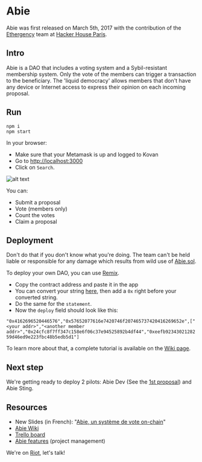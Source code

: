 # Abie

Abie was first released on March 5th, 2017 with the contribution of the [Ethergency](https://twitter.com/ethergency) team at [Hacker House Paris](http://www.hackerhouse.paris/).

## Intro

Abie is a DAO that includes a voting system and a Sybil-resistant membership system. Only the vote of the members can trigger a transaction to the beneficiary. The 'liquid democracy' allows members that don't have any device or Internet access to express their opinion on each incoming proposal.

## Run

```
npm i
npm start
```

In your browser:

* Make sure that your Metamask is up and logged to Kovan
* Go to [http://localhost:3000](http://localhost:3000)
* Click on `Search`.

![alt text](https://i.imgur.com/B3Pwzk4.png)

You can: 

* Submit a proposal
* Vote (members only)
* Count the votes
* Claim a proposal

## Deployment

Don't do that if you don't know what you're doing. The team can't be held  liable or responsible for any damage which results from wild use of [Abie.sol](https://github.com/AbieFund/abie/blob/master/contracts/Abie.sol).

To deploy your own DAO, you can use [Remix](https://remix.ethereum.org).

* Copy the contract address and paste it in the app
* You can convert your string [here](https://codebeautify.org/string-hex-converter), then add a `0x` right before your converted string.
* Do the same for the `statement`.
* Now the `deploy` field should look like this:

`"0x4162696520446576","0x57652077616e7420746f207465737420416269652e",["<your addr>","<another member addr>","0x24cfc8f7ff347c158e6f06c37e94525892b4df44","0xeefb9234302128259d46ed9e223fbc48b5edb5d1"]`

To learn more about that, a complete tutorial is available on the [Wiki page](https://github.com/AbieFund/abie/wiki/Abie-Wiki).

## Next step

We're getting ready to deploy 2 pilots: Abie Dev (See the [1st proposal](https://abiefund.consider.it/abie-dev-first-proposal)) and Abie Sting.

## Resources

* New Slides (in French): "[Abie, un système de vote on-chain](https://slides.com/julienbrg/abie)"
* [Abie Wiki](https://github.com/AbieFund/abie/wiki/Abie-Wiki)
* [Trello board](https://trello.com/b/rsZKEFIm/abie)
* [Abie features](https://docs.google.com/spreadsheets/d/10MxQ_ptFI5Fpj6eNO2iS_5bISSuOUAxudCINUfAKNPc/edit?usp=sharing) (project management)

We're on [Riot](https://riot.im/app/#/room/#abie:matrix.org), let's talk!
